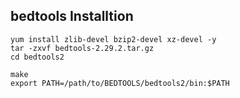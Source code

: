 

## bedtools Installtion

```
yum install zlib-devel bzip2-devel xz-devel -y
tar -zxvf bedtools-2.29.2.tar.gz
cd bedtools2

make
export PATH=/path/to/BEDTOOLS/bedtools2/bin:$PATH
```

